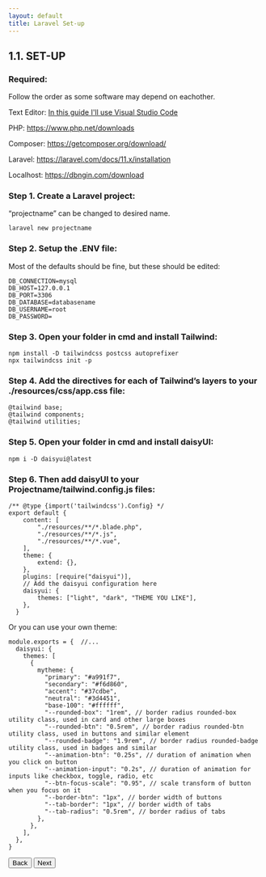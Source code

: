 ```yaml
---
layout: default
title: Laravel Set-up
---
```


<h2>1.1. SET-UP</h2>

<h3>Required:</h3>
<p>Follow the order as some software may depend on eachother.</p>
<p>Text Editor: <a href="https://code.visualstudio.com/download">In this guide I'll use Visual Studio Code</a></p>
<p>PHP: <a href="https://www.php.net/downloads">https://www.php.net/downloads</a></p>
<p>Composer: <a href="https://getcomposer.org/download/">https://getcomposer.org/download/</a></p>
<p>Laravel: <a href="https://laravel.com/docs/11.x/installation">https://laravel.com/docs/11.x/installation</a></p>
<p>Localhost: <a href="https://dbngin.com/download">https://dbngin.com/download</a></p>


<h3>Step 1. Create a Laravel project:</h3>
<p>“projectname” can be changed to desired name.</p>
<div class="codesnippet-wrapper">
  <div class="line-numbers">
</div>
<pre class="codesnippet">
<code>laravel new projectname</code></pre></div>

<h3>Step 2. Setup the .ENV file:</h3>
<p>Most of the defaults should be fine, but these should be edited:</p>
<div class="codesnippet-wrapper">
  <div class="line-numbers">
</div>
<pre class="codesnippet">
<code>DB_CONNECTION=mysql
DB_HOST=127.0.0.1
DB_PORT=3306
DB_DATABASE=databasename
DB_USERNAME=root
DB_PASSWORD=</code></pre></div>

<h3>Step 3. Open your folder in cmd and install Tailwind:</h3>
<div class="codesnippet-wrapper">
  <div class="line-numbers">
</div>
<pre class="codesnippet">
<code>npm install -D tailwindcss postcss autoprefixer
npx tailwindcss init -p</code></pre></div>

<h3>Step 4. Add the directives for each of Tailwind’s layers to your ./resources/css/app.css file:</h3>
<div class="codesnippet-wrapper">
  <div class="line-numbers">
</div>
<pre class="codesnippet">
<code>@tailwind base;
@tailwind components;
@tailwind utilities;</code></pre></div>

<h3>Step 5. Open your folder in cmd and install daisyUI:</h3>
<div class="codesnippet-wrapper">
  <div class="line-numbers">
</div>
<pre class="codesnippet">
<code>npm i -D daisyui@latest</code></pre></div>

<h3>Step 6. Then add daisyUI to your Projectname/tailwind.config.js files:</h3>
<div class="codesnippet-wrapper">
  <div class="line-numbers">
</div>
<pre class="codesnippet">
<code>/** @type {import('tailwindcss').Config} */
export default {
    content: [
        "./resources/**/*.blade.php",
        "./resources/**/*.js",
        "./resources/**/*.vue",
    ],
    theme: {
        extend: {},
    },
    plugins: [require("daisyui")],
    // Add the daisyui configuration here
    daisyui: {
        themes: ["light", "dark", "THEME YOU LIKE"],
    },
  }</code></pre></div>

<p>Or you can use your own theme:</p>
<div class="codesnippet-wrapper">
  <div class="line-numbers">
</div>
<pre class="codesnippet"><code>module.exports = {  //...
  daisyui: {
    themes: [
      {
        mytheme: {
          "primary": "#a991f7",
          "secondary": "#f6d860",
          "accent": "#37cdbe",
          "neutral": "#3d4451",
          "base-100": "#ffffff",
          "--rounded-box": "1rem", // border radius rounded-box utility class, used in card and other large boxes
          "--rounded-btn": "0.5rem", // border radius rounded-btn utility class, used in buttons and similar element
          "--rounded-badge": "1.9rem", // border radius rounded-badge utility class, used in badges and similar
          "--animation-btn": "0.25s", // duration of animation when you click on button
          "--animation-input": "0.2s", // duration of animation for inputs like checkbox, toggle, radio, etc
          "--btn-focus-scale": "0.95", // scale transform of button when you focus on it
          "--border-btn": "1px", // border width of buttons
          "--tab-border": "1px", // border width of tabs
          "--tab-radius": "0.5rem", // border radius of tabs
        },
      },
    ],
  },
}</code></pre></div>


<a href="/views/laravel/"><button>Back</button></a>
<a href="/views/laravel/components"><button>Next</button></a>
